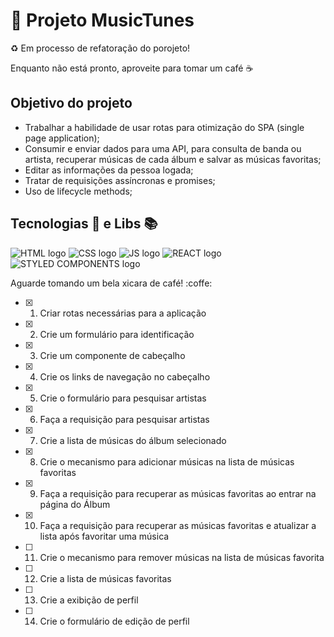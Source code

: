 # :construction:  Projeto MusicTunes

:recycle: Em processo de refatoração do porojeto!

Enquanto não está pronto, aproveite para tomar um café ☕

## Objetivo do projeto

- Trabalhar a habilidade de usar rotas para otimização do SPA (single page application);
- Consumir e enviar dados para uma API, para consulta de banda ou artista, recuperar músicas de cada álbum e salvar as músicas favoritas;
- Editar as informações da pessoa logada;
- Tratar de requisições assíncronas e promises;
- Uso de lifecycle methods;

## Tecnologias 🔧 e Libs 📚

<img src="https://www.comofazerumsite.com/imagens/HTML5.png" alt="HTML logo"/>
<img src="https://cdn.iconscout.com/icon/free/png-256/css3-8-1175200.png" alt="CSS logo"/>
<img src="hhttps://bognarjunior.files.wordpress.com/2018/01/1crcyaithv7aiqh1z93v99q.png" alt="JS logo"/>
<img src="https://logospng.org/download/react/logo-react-256.png" alt="REACT logo"/>
<img src="https://i.pinimg.com/favicons/e99c01086003420e78f516117d0291bc33561f8d95abcd29961f36df.png?ade12638984a3f8638c369f033ed2096" alt="STYLED COMPONENTS logo"/>


Aguarde tomando um bela xicara de café! :coffe:

- [x] 1. Criar rotas necessárias para a aplicação
- [x] 2. Crie um formulário para identificação
- [x] 3. Crie um componente de cabeçalho
- [x] 4. Crie os links de navegação no cabeçalho
- [x] 5. Crie o formulário para pesquisar artistas
- [x] 6. Faça a requisição para pesquisar artistas
- [x] 7. Crie a lista de músicas do álbum selecionado
- [x] 8. Crie o mecanismo para adicionar músicas na lista de músicas favoritas
- [x] 9. Faça a requisição para recuperar as músicas favoritas ao entrar na página do Álbum
- [x] 10. Faça a requisição para recuperar as músicas favoritas e atualizar a lista após favoritar uma música
- [ ] 11. Crie o mecanismo para remover músicas na lista de músicas favorita
- [ ] 12. Crie a lista de músicas favoritas
- [ ] 13. Crie a exibição de perfil
- [ ] 14. Crie o formulário de edição de perfil
